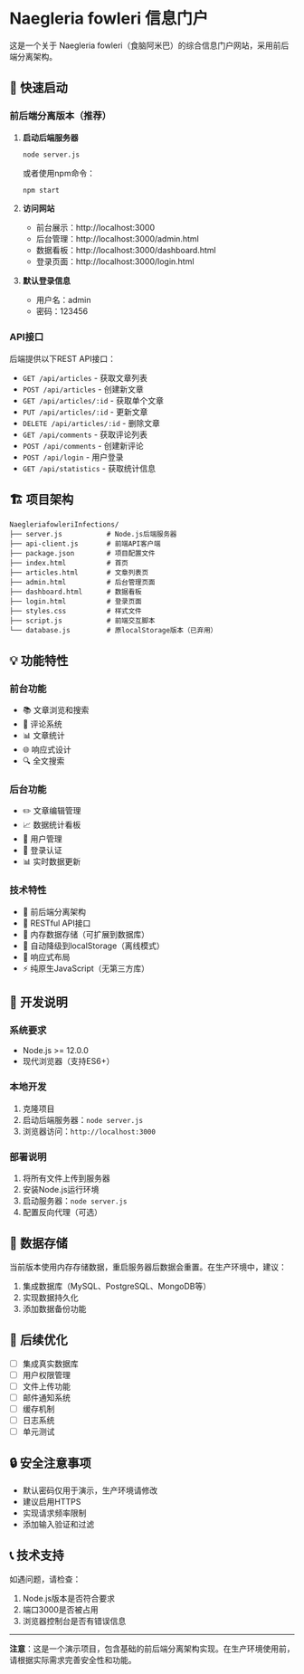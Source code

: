# Naegleria fowleri 信息门户

这是一个关于 Naegleria fowleri（食脑阿米巴）的综合信息门户网站，采用前后端分离架构。

## 🚀 快速启动

### 前后端分离版本（推荐）

1. **启动后端服务器**
   ```bash
   node server.js
   ```
   或者使用npm命令：
   ```bash
   npm start
   ```

2. **访问网站**
   - 前台展示：http://localhost:3000
   - 后台管理：http://localhost:3000/admin.html
   - 数据看板：http://localhost:3000/dashboard.html
   - 登录页面：http://localhost:3000/login.html

3. **默认登录信息**
   - 用户名：admin
   - 密码：123456

### API接口

后端提供以下REST API接口：

- `GET /api/articles` - 获取文章列表
- `POST /api/articles` - 创建新文章
- `GET /api/articles/:id` - 获取单个文章
- `PUT /api/articles/:id` - 更新文章
- `DELETE /api/articles/:id` - 删除文章
- `GET /api/comments` - 获取评论列表
- `POST /api/comments` - 创建新评论
- `POST /api/login` - 用户登录
- `GET /api/statistics` - 获取统计信息

## 🏗️ 项目架构

```
NaegleriafowleriInfections/
├── server.js           # Node.js后端服务器
├── api-client.js       # 前端API客户端
├── package.json        # 项目配置文件
├── index.html          # 首页
├── articles.html       # 文章列表页
├── admin.html          # 后台管理页面
├── dashboard.html      # 数据看板
├── login.html          # 登录页面
├── styles.css          # 样式文件
├── script.js           # 前端交互脚本
└── database.js         # 原localStorage版本（已弃用）
```

## 💡 功能特性

### 前台功能
- 📚 文章浏览和搜索
- 💬 评论系统
- 📊 文章统计
- 🌐 响应式设计
- 🔍 全文搜索

### 后台功能
- ✏️ 文章编辑管理
- 📈 数据统计看板
- 👥 用户管理
- 🔐 登录认证
- 📊 实时数据更新

### 技术特性
- 🚀 前后端分离架构
- 📡 RESTful API接口
- 💾 内存数据存储（可扩展到数据库）
- 🔄 自动降级到localStorage（离线模式）
- 📱 响应式布局
- ⚡ 纯原生JavaScript（无第三方库）

## 🔧 开发说明

### 系统要求
- Node.js >= 12.0.0
- 现代浏览器（支持ES6+）

### 本地开发
1. 克隆项目
2. 启动后端服务器：`node server.js`
3. 浏览器访问：`http://localhost:3000`

### 部署说明
1. 将所有文件上传到服务器
2. 安装Node.js运行环境
3. 启动服务器：`node server.js`
4. 配置反向代理（可选）

## 📝 数据存储

当前版本使用内存存储数据，重启服务器后数据会重置。在生产环境中，建议：

1. 集成数据库（MySQL、PostgreSQL、MongoDB等）
2. 实现数据持久化
3. 添加数据备份功能

## 🎯 后续优化

- [ ] 集成真实数据库
- [ ] 用户权限管理
- [ ] 文件上传功能
- [ ] 邮件通知系统
- [ ] 缓存机制
- [ ] 日志系统
- [ ] 单元测试

## 🔒 安全注意事项

- 默认密码仅用于演示，生产环境请修改
- 建议启用HTTPS
- 实现请求频率限制
- 添加输入验证和过滤

## 📞 技术支持

如遇问题，请检查：
1. Node.js版本是否符合要求
2. 端口3000是否被占用
3. 浏览器控制台是否有错误信息

---

**注意**：这是一个演示项目，包含基础的前后端分离架构实现。在生产环境使用前，请根据实际需求完善安全性和功能。